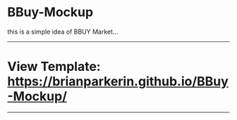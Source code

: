 # BBuy-Mockup


this is a simple idea of BBUY Market...







------------------------------------------------------------------------------------------------------------------------------------------


# View Template:  https://brianparkerin.github.io/BBuy-Mockup/


------------------------------------------------------------------------------------------------------------------------------------------

